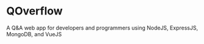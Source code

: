 # QOverflow
A Q&amp;A web app for developers and programmers using NodeJS, ExpressJS, MongoDB, and VueJS
